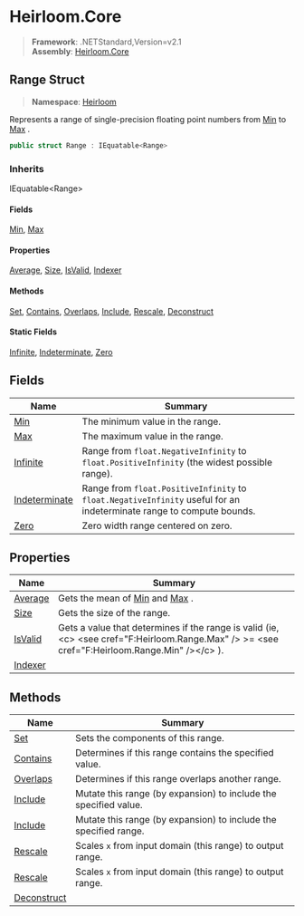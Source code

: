# Heirloom.Core

> **Framework**: .NETStandard,Version=v2.1  
> **Assembly**: [Heirloom.Core][0]  

## Range Struct

> **Namespace**: [Heirloom][0]  

Represents a range of single-precision floating point numbers from [Min][1] to [Max][2] .

```cs
public struct Range : IEquatable<Range>
```

### Inherits

IEquatable\<Range>

#### Fields

[Min][1], [Max][2]

#### Properties

[Average][3], [Size][4], [IsValid][5], [Indexer][6]

#### Methods

[Set][7], [Contains][8], [Overlaps][9], [Include][10], [Rescale][11], [Deconstruct][12]

#### Static Fields

[Infinite][13], [Indeterminate][14], [Zero][15]

## Fields

| Name                | Summary                                                                                                              |
|---------------------|----------------------------------------------------------------------------------------------------------------------|
| [Min][1]            | The minimum value in the range.                                                                                      |
| [Max][2]            | The maximum value in the range.                                                                                      |
| [Infinite][13]      | Range from `float.NegativeInfinity` to `float.PositiveInfinity` (the widest possible range).                         |
| [Indeterminate][14] | Range from `float.PositiveInfinity` to `float.NegativeInfinity` useful for an indeterminate range to compute bounds. |
| [Zero][15]          | Zero width range centered on zero.                                                                                   |

## Properties

| Name         | Summary                                                                                                                                              |
|--------------|------------------------------------------------------------------------------------------------------------------------------------------------------|
| [Average][3] | Gets the mean of [Min][1] and [Max][2] .                                                                                                             |
| [Size][4]    | Gets the size of the range.                                                                                                                          |
| [IsValid][5] | Gets a value that determines if the range is valid (ie, \<c> \<see cref="F:Heirloom.Range.Max" /> &gt;= \<see cref="F:Heirloom.Range.Min" />\</c> ). |
| [Indexer][6] |                                                                                                                                                      |

## Methods

| Name              | Summary                                                          |
|-------------------|------------------------------------------------------------------|
| [Set][7]          | Sets the components of this range.                               |
| [Contains][8]     | Determines if this range contains the specified value.           |
| [Overlaps][9]     | Determines if this range overlaps another range.                 |
| [Include][10]     | Mutate this range (by expansion) to include the specified value. |
| [Include][10]     | Mutate this range (by expansion) to include the specified range. |
| [Rescale][11]     | Scales `x` from input domain (this range) to output range.       |
| [Rescale][11]     | Scales `x` from input domain (this range) to output range.       |
| [Deconstruct][12] |                                                                  |

[0]: ../../Heirloom.Core.md
[1]: Range/Min.md
[2]: Range/Max.md
[3]: Range/Average.md
[4]: Range/Size.md
[5]: Range/IsValid.md
[6]: Range/Indexer.md
[7]: Range/Set.md
[8]: Range/Contains.md
[9]: Range/Overlaps.md
[10]: Range/Include.md
[11]: Range/Rescale.md
[12]: Range/Deconstruct.md
[13]: Range/Infinite.md
[14]: Range/Indeterminate.md
[15]: Range/Zero.md
